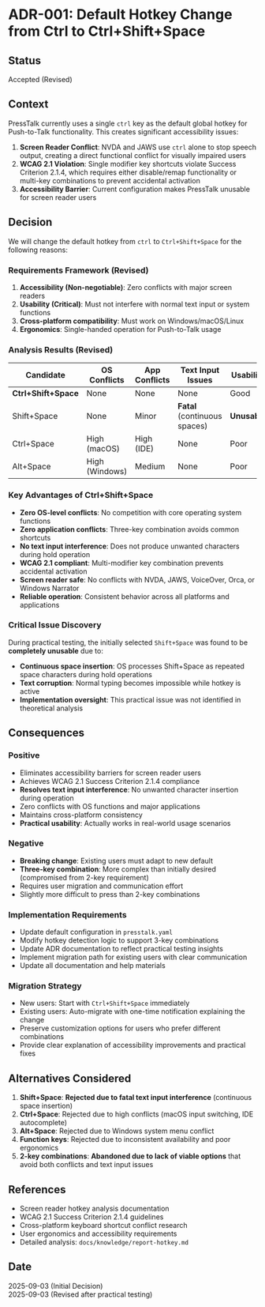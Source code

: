 # ADR-001: Default Hotkey Change from Ctrl to Ctrl+Shift+Space

## Status
Accepted (Revised)

## Context

PressTalk currently uses a single `ctrl` key as the default global hotkey for Push-to-Talk functionality. This creates significant accessibility issues:

1. **Screen Reader Conflict**: NVDA and JAWS use `ctrl` alone to stop speech output, creating a direct functional conflict for visually impaired users
2. **WCAG 2.1 Violation**: Single modifier key shortcuts violate Success Criterion 2.1.4, which requires either disable/remap functionality or multi-key combinations to prevent accidental activation
3. **Accessibility Barrier**: Current configuration makes PressTalk unusable for screen reader users

## Decision

We will change the default hotkey from `ctrl` to `Ctrl+Shift+Space` for the following reasons:

### Requirements Framework (Revised)
1. **Accessibility (Non-negotiable)**: Zero conflicts with major screen readers
2. **Usability (Critical)**: Must not interfere with normal text input or system functions
3. **Cross-platform compatibility**: Must work on Windows/macOS/Linux
4. **Ergonomics**: Single-handed operation for Push-to-Talk usage

### Analysis Results (Revised)

| Candidate | OS Conflicts | App Conflicts | Text Input Issues | Usability | Final Score |
|-----------|--------------|---------------|-------------------|-----------|-------------|
| **Ctrl+Shift+Space** | None | None | None | Good | Best |
| Shift+Space | None | Minor | **Fatal** (continuous spaces) | **Unusable** | Rejected |
| Ctrl+Space | High (macOS) | High (IDE) | None | Poor | Rejected |
| Alt+Space | High (Windows) | Medium | None | Poor | Rejected |

### Key Advantages of Ctrl+Shift+Space

- **Zero OS-level conflicts**: No competition with core operating system functions  
- **Zero application conflicts**: Three-key combination avoids common shortcuts
- **No text input interference**: Does not produce unwanted characters during hold operation
- **WCAG 2.1 compliant**: Multi-modifier key combination prevents accidental activation
- **Screen reader safe**: No conflicts with NVDA, JAWS, VoiceOver, Orca, or Windows Narrator
- **Reliable operation**: Consistent behavior across all platforms and applications

### Critical Issue Discovery

During practical testing, the initially selected `Shift+Space` was found to be **completely unusable** due to:
- **Continuous space insertion**: OS processes Shift+Space as repeated space characters during hold operations
- **Text corruption**: Normal typing becomes impossible while hotkey is active
- **Implementation oversight**: This practical issue was not identified in theoretical analysis

## Consequences

### Positive
- Eliminates accessibility barriers for screen reader users
- Achieves WCAG 2.1 Success Criterion 2.1.4 compliance
- **Resolves text input interference**: No unwanted character insertion during operation
- Zero conflicts with OS functions and major applications
- Maintains cross-platform consistency
- **Practical usability**: Actually works in real-world usage scenarios

### Negative
- **Breaking change**: Existing users must adapt to new default
- **Three-key combination**: More complex than initially desired (compromised from 2-key requirement)
- Requires user migration and communication effort
- Slightly more difficult to press than 2-key combinations

### Implementation Requirements
- Update default configuration in `presstalk.yaml`
- Modify hotkey detection logic to support 3-key combinations
- Update ADR documentation to reflect practical testing insights
- Implement migration path for existing users with clear communication
- Update all documentation and help materials

### Migration Strategy
- New users: Start with `Ctrl+Shift+Space` immediately  
- Existing users: Auto-migrate with one-time notification explaining the change
- Preserve customization options for users who prefer different combinations
- Provide clear explanation of accessibility improvements and practical fixes

## Alternatives Considered

1. **Shift+Space**: **Rejected due to fatal text input interference** (continuous space insertion)
2. **Ctrl+Space**: Rejected due to high conflicts (macOS input switching, IDE autocomplete)
3. **Alt+Space**: Rejected due to Windows system menu conflict  
4. **Function keys**: Rejected due to inconsistent availability and poor ergonomics
5. **2-key combinations**: **Abandoned due to lack of viable options** that avoid both conflicts and text input issues

## References
- Screen reader hotkey analysis documentation
- WCAG 2.1 Success Criterion 2.1.4 guidelines  
- Cross-platform keyboard shortcut conflict research
- User ergonomics and accessibility requirements
- Detailed analysis: `docs/knowledge/report-hotkey.md`

## Date
2025-09-03 (Initial Decision)  
2025-09-03 (Revised after practical testing)